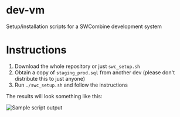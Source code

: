 dev-vm
======

Setup/installation scripts for a SWCombine development system

Instructions
============

1. Download the whole repository or just `swc_setup.sh`
2. Obtain a copy of `staging_prod.sql` from another dev (please don't distribute this to just anyone)
3. Run `./swc_setup.sh` and follow the instructions

The results will look something like this:

![Sample script output](http://imgur.com/OXIEbzh)
